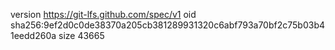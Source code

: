 version https://git-lfs.github.com/spec/v1
oid sha256:9ef2d0c0de38370a205cb381289931320c6abf793a70bf2c75b03b41eedd260a
size 43665
